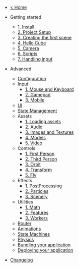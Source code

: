 - [< Home](/)

- Getting started
  - [1. Install](/engine/getting-started/installing-mage-engine.md "Installing Mage Engine")
  - [2. Project Setup](/engine/getting-started/setting-up-your-project.md "Setting up your project")
  - [3. Creating the first scene](/engine/getting-started/creating-first-scene.md "Creating your first scene")
  - [4. Hello Cube](/engine/getting-started/hello-cube.md "Hello Cube")
  - [5. Camera](/engine/getting-started/camera.md "Camera")
  - [6. Scripts](/engine/getting-started/scripts.md "Scripts")
  - [7. Handling input](/engine/getting-started/handling-input.md "Handling Input")
  
- Advanced
  - [Configuration](/engine/advanced/configuration.md)
  - Input
    - [1. Mouse and Keyboard](/engine/advanced/input/mouse_and_keyboard.md)
    - [2. Gamepad](/engine/advanced/input/gamepad.md)
    - [3. Mobile](/engine/advanced/input/mobile.md)
  - [UI](/engine/advanced/ui.md)
  - [State Management](/engine/advanced/state_management.md)
  - Assets
    - [1. Loading assets](/engine/advanced/assets/loading.md)
    - [2. Audio](/engine/advanced/assets/audio.md)
    - [3. Images and Textures](/engine/advanced/assets/images_and_textures.md)
    - [4. Models](/engine/advanced/assets/models.md)
    - [5. Video](/engine/advanced/assets/video.md)
  - Controls
    - [1. First Person](/engine/advanced/controls/first.md)
    - [2. Third Person](/engine/advanced/controls/third.md)
    - [3. Orbit](/engine/advanced/controls/orbit.md)
    - [4. Transform](/engine/advanced/controls/transform.md)
    - [5. Fly](/engine/advanced/controls/fly.md)
  - Effects
    - [1. PostProcessing](/engine/advanced/effects/postprocessing.md)
    - [2. Particles](/engine/advanced/effects/particles.md)
    - [3. Scenery](/engine/advanced/effects/scenery.md)
  - Utilities
    - [1. Math](/engine/utilities/math.md)
    - [2. Features](/engine/utilities/features.md)
    - [3. Workers](/engine/utilities/workers.md)
  - [Router](/engine/advanced/router.md)
  - [Animations](/engine/advanced/animations.md)
  - [State Machines](/engine/advanced/state_machines.md)
  - [Physics](/engine/advanced/physics.md)
  - [Bundling your application](/engine/advanced/bundling.md "Bundling your application")
  - [Deploying your application](/engine/advanced/deploy.md "Deploying your application")

- [Changelog](changelog.md)